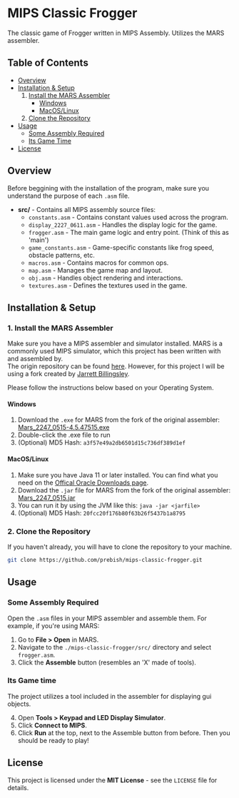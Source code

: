 # MIPS Classic Frogger

The classic game of Frogger written in MIPS Assembly. Utilizes the MARS assembler.

## Table of Contents

- [Overview](#overview)
- [Installation & Setup](#installation--setup)
    1. [Install the MARS Assembler](#1-install-the-mars-assembler)
        - [Windows](#windows)
        - [MacOS/Linux](#macoslinux)
    2. [Clone the Repository](#2-clone-the-repository)
- [Usage](#usage)
    - [Some Assembly Required](#some-assembly-required)
    - [Its Game Time](#its-game-time)
- [License](#license)

## Overview

Before beggining with the installation of the program, make sure you understand the purpose of each `.asm` file. 

- **src/** - Contains all MIPS assembly source files:
  - `constants.asm` - Contains constant values used across the program.
  - `display_2227_0611.asm` - Handles the display logic for the game.
  - `frogger.asm` - The main game logic and entry point. (Think of this as 'main')
  - `game_constants.asm` - Game-specific constants like frog speed, obstacle patterns, etc.
  - `macros.asm` - Contains macros for common ops.
  - `map.asm` - Manages the game map and layout.
  - `obj.asm` - Handles object rendering and interactions.
  - `textures.asm` - Defines the textures used in the game.

## Installation & Setup

### 1. Install the MARS Assembler
  
Make sure you have a MIPS assembler and simulator installed. MARS is a commonly used MIPS simulator, which this project has been written with and assembled by.  
The origin repository can be found [here](https://github.com/thomasrussellmurphy/MARS_Assembler). However, for this project I will be using a fork created by [Jarrett Billingsley](https://github.com/JarrettBillingsley).  

Please follow the instructions below based on your Operating System.

#### **Windows**

1. Download the `.exe` for MARS from the fork of the original assembler: [Mars_2247_0515-4.5.47515.exe](https://github.com/JarrettBillingsley/MARS_Assembler/raw/master/downloads/Mars_2247_0515-4.5.47515.exe)  
2. Double-click the .exe file to run
3. (Optional) MD5 Hash: `a3f57e49a2db6501d15c736df389d1ef`

#### **MacOS/Linux**

1. Make sure you have Java 11 or later installed. You can find what you need on the [Offical Oracle Downloads page](https://www.oracle.com/java/technologies/downloads/).  
2. Download the `.jar` file for MARS from the fork of the original assembler: [Mars_2247_0515.jar](https://github.com/JarrettBillingsley/MARS_Assembler/raw/master/downloads/Mars_2247_0515.jar)
3. You can run it by using the JVM like this: ```java -jar <jarfile>```  
4. (Optional) MD5 Hash: `20fcc20f176b80f63b26f5437b1a8795`

### 2. Clone the Repository

If you haven't already, you will have to clone the repository to your machine.
```bash
git clone https://github.com/prebish/mips-classic-frogger.git
```

## Usage

### Some Assembly Required
Open the `.asm` files in your MIPS assembler and assemble them. For example, if you're using MARS:

1. Go to **File > Open** in MARS.
2. Navigate to the `./mips-classic-frogger/src/` directory and select `frogger.asm`.
3. Click the **Assemble** button (resembles an 'X' made of tools).

### Its Game time
The project utilizes a tool included in the assembler for displaying gui objects.

4. Open **Tools > Keypad and LED Display Simulator**.
5. Click **Connect to MIPS**.
6. Click **Run** at the top, next to the Assemble button from before. Then you should be ready to play!

## License

This project is licensed under the **MIT License** - see the `LICENSE` file for details.
